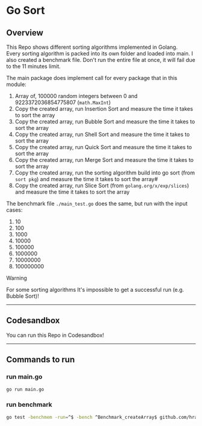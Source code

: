 # Go Sort

## Overview

This Repo shows different sorting algorithms implemented in Golang.  
Every sorting algorithm is packed into its own folder and loaded into main. I also created a benchmark file. Don't run the entire file at once, it will fail due to the 11 minutes limit.

The main package does implement call for every package that in this module:

1. Array of, 100000 random integers between 0 and 9223372036854775807 (`math.MaxInt`)
2. Copy the created array, run Insertion Sort and measure the time it takes to sort the array
3. Copy the created array, run Bubble Sort and measure the time it takes to sort the array
4. Copy the created array, run Shell Sort and measure the time it takes to sort the array
5. Copy the created array, run Quick Sort and measure the time it takes to sort the array
6. Copy the created array, run Merge Sort and measure the time it takes to sort the array
7. Copy the created array, run the sorting algorithm build into go sort (from `sort pkg`) and measure the time it takes to sort the array#
8. Copy the created array, run Slice Sort (from `golang.org/x/exp/slices`) and measure the time it takes to sort the array

The benchmark file `./main_test.go` does the same, but run with the input cases:

1. 10
2. 100
3. 1000
4. 10000
5. 100000
6. 1000000
7. 10000000
8. 100000000

> [!WARNING]  
> For some sorting algorithms It's impossible to get a successful run (e.g. Bubble Sort)!

---

## Codesandbox

You can run this Repo in Codesandbox!

---

## Commands to run  

### run main.go

```bash
go run main.go
```

### run benchmark

```bash
go test -benchmem -run=^$ -bench ^Benchmark_createArray$ github.com/hra42/go-sort
```
